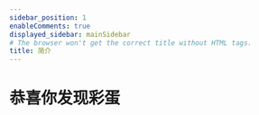 ```yaml
---
sidebar_position: 1
enableComments: true
displayed_sidebar: mainSidebar
# The browser won't get the correct title without HTML tags.
title: 简介
---
```


# 恭喜你发现彩蛋